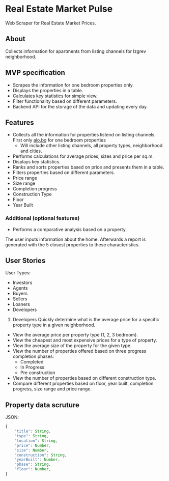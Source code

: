 # Real Estate Market Pulse

Web Scraper for Real Estate Market Prices.

## About

Collects information for apartments from listing channels for Izgrev neighborhood.

## MVP specification

- Scrapes the information for one bedroom properties only.
- Displays the properties in a table.
- Calculates key statistics for simple view.
- Filter functionality based on different parameters.
- Backend API for the storage of the data and updating every day.

## Features

- Collects all the information for properties listend on listing channels.
  First only [alo.bg](www.alo.bg) for one bedroom properties
  - Will include other listing channels, all property types, neighborhood and cities.
- Performs calculations for average prices, sizes and price per sq.m.
- Displays key statistics.
- Ranks and sorts properties based on price and presents them in a table.
- Filters properties based on different parameters.
- Price range
- Size range
- Completion progress
- Construction Type
- Floor
- Year Built

### Additional (optional features)

- Performs a comparative analysis based on a property.

The user inputs information about the home. Afterwards a report is generated with the 5 closest properties
to these characteristics.

## User Stories

User Types:

- Investors
- Agents
- Buyers
- Sellers
- Loaners
- Developers

1. Developers
   Quickly determine what is the average price for a specific property type in a given neighborhood.

- View the average price per property type (1, 2, 3 bedroom).
- View the cheapest and most expensive prices for a type of property.
- View the average size of the property for the given type.
- View the number of properties offered based on three progress completion phases:
  - Completed
  - In Progress
  - Pre construction
- View the number of properties based on different construction type.
- Compare different properties based on floor, year built, completion progress, size range and price range.

## Property data scruture

JSON:

```javascript
{
    "title": String,
    "type": String,
    "location": String,
    "price": Number,
    "size": Number,
    "construction": String,
    "yearBuilt": Number,
    "phase": String,
    "floor": Number,
}
```

<!-- ## Testing

## Contributing -->

